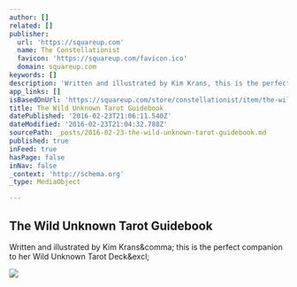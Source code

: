```yaml
---
author: []
related: []
publisher:
  url: 'https://squareup.com'
  name: The Constellationist
  favicon: 'https://squareup.com/favicon.ico'
  domain: squareup.com
keywords: []
description: 'Written and illustrated by Kim Krans, this is the perfect companion to her Wild Unknown Tarot Deck!'
app_links: []
isBasedOnUrl: 'https://squareup.com/store/constellationist/item/the-wild-unknown-tarot-guidebook'
title: The Wild Unknown Tarot Guidebook
datePublished: '2016-02-23T21:06:11.540Z'
dateModified: '2016-02-23T21:04:32.788Z'
sourcePath: _posts/2016-02-23-the-wild-unknown-tarot-guidebook.md
published: true
inFeed: true
hasPage: false
inNav: false
_context: 'http://schema.org'
_type: MediaObject

---
```

<article style=""><h1>The Wild Unknown Tarot Guidebook</h1><p>Written and illustrated by Kim Krans&amp;comma; this is the perfect companion to her Wild Unknown Tarot Deck&amp;excl;</p><img src="https://square-production.s3.amazonaws.com/files/79bf6c5988de1e68977ce984f90fd4d0/original.png" /></article>